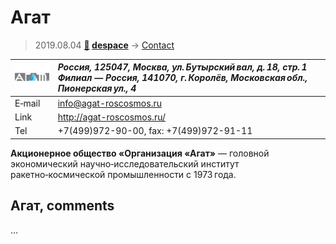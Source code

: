 # Агат
> 2019.08.04 **[🚀](../index/index.md) [despace](index.md)** → [Contact](contact.md)

|[![](f/contact/a/agat_logo1_thumb.jpg)](f/contact/a/agat_logo1.png)|*Россия, 125047, Москва, ул. Бутырский вал, д. 18, стр. 1<br> Филиал — Россия, 141070, г. Королёв, Московская обл., Пионерская ул., 4*|
|:--|:--|
|E‑mail| <info@agat-roscosmos.ru> |
|Link| <http://agat-roscosmos.ru/> |
|Tel| +7(499)972-90-00, fax: +7(499)972-91-11 |

**Акционерное общество «Организация «Агат»** — головной экономический научно‑исследовательский институт ракетно‑космической промышленности с 1973 года.



<p style="page-break-after:always"> </p>

## Агат, comments

…

